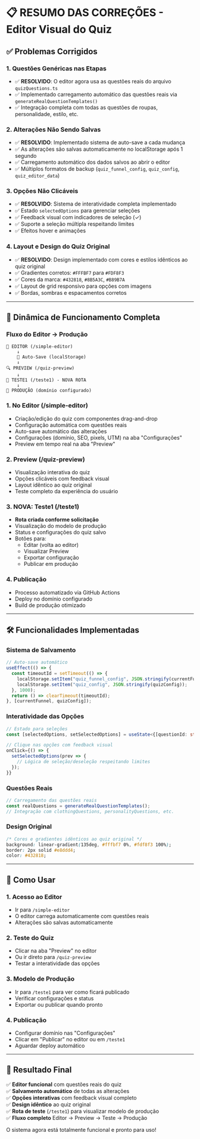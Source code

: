 # 📋 RESUMO DAS CORREÇÕES - Editor Visual do Quiz

## ✅ Problemas Corrigidos

### 1. **Questões Genéricas nas Etapas**

- ✅ **RESOLVIDO**: O editor agora usa as questões reais do arquivo `quizQuestions.ts`
- ✅ Implementado carregamento automático das questões reais via `generateRealQuestionTemplates()`
- ✅ Integração completa com todas as questões de roupas, personalidade, estilo, etc.

### 2. **Alterações Não Sendo Salvas**

- ✅ **RESOLVIDO**: Implementado sistema de auto-save a cada mudança
- ✅ As alterações são salvas automaticamente no localStorage após 1 segundo
- ✅ Carregamento automático dos dados salvos ao abrir o editor
- ✅ Múltiplos formatos de backup (`quiz_funnel_config`, `quiz_config`, `quiz_editor_data`)

### 3. **Opções Não Clicáveis**

- ✅ **RESOLVIDO**: Sistema de interatividade completa implementado
- ✅ Estado `selectedOptions` para gerenciar seleções
- ✅ Feedback visual com indicadores de seleção (✓)
- ✅ Suporte a seleção múltipla respeitando limites
- ✅ Efeitos hover e animações

### 4. **Layout e Design do Quiz Original**

- ✅ **RESOLVIDO**: Design implementado com cores e estilos idênticos ao quiz original
- ✅ Gradientes corretos: `#FFFBF7` para `#FDF8F3`
- ✅ Cores da marca: `#432818`, `#8B5A3C`, `#B89B7A`
- ✅ Layout de grid responsivo para opções com imagens
- ✅ Bordas, sombras e espacamentos corretos

---

## 🔄 Dinâmica de Funcionamento Completa

### **Fluxo do Editor → Produção**

```
📝 EDITOR (/simple-editor)
    ↓
    💾 Auto-Save (localStorage)
    ↓
🔍 PREVIEW (/quiz-preview)
    ↓
🧪 TESTE1 (/teste1) - NOVA ROTA
    ↓
🚀 PRODUÇÃO (domínio configurado)
```

### **1. No Editor (/simple-editor)**

- Criação/edição do quiz com componentes drag-and-drop
- Configuração automática com questões reais
- Auto-save automático das alterações
- Configurações (domínio, SEO, pixels, UTM) na aba "Configurações"
- Preview em tempo real na aba "Preview"

### **2. Preview (/quiz-preview)**

- Visualização interativa do quiz
- Opções clicáveis com feedback visual
- Layout idêntico ao quiz original
- Teste completo da experiência do usuário

### **3. NOVA: Teste1 (/teste1)**

- **Rota criada conforme solicitação**
- Visualização do modelo de produção
- Status e configurações do quiz salvo
- Botões para:
  - Editar (volta ao editor)
  - Visualizar Preview
  - Exportar configuração
  - Publicar em produção

### **4. Publicação**

- Processo automatizado via GitHub Actions
- Deploy no domínio configurado
- Build de produção otimizado

---

## 🛠️ Funcionalidades Implementadas

### **Sistema de Salvamento**

```typescript
// Auto-save automático
useEffect(() => {
  const timeoutId = setTimeout(() => {
    localStorage.setItem("quiz_funnel_config", JSON.stringify(currentFunnel));
    localStorage.setItem("quiz_config", JSON.stringify(quizConfig));
  }, 1000);
  return () => clearTimeout(timeoutId);
}, [currentFunnel, quizConfig]);
```

### **Interatividade das Opções**

```typescript
// Estado para seleções
const [selectedOptions, setSelectedOptions] = useState<{[questionId: string]: string[]}>({});

// Clique nas opções com feedback visual
onClick={() => {
  setSelectedOptions(prev => {
    // Lógica de seleção/deseleção respeitando limites
  });
}}
```

### **Questões Reais**

```typescript
// Carregamento das questões reais
const realQuestions = generateRealQuestionTemplates();
// Integração com clothingQuestions, personalityQuestions, etc.
```

### **Design Original**

```css
/* Cores e gradientes idênticos ao quiz original */
background: linear-gradient(135deg, #fffbf7 0%, #fdf8f3 100%);
border: 2px solid #e8ddd4;
color: #432818;
```

---

## 📱 Como Usar

### **1. Acesso ao Editor**

- Ir para `/simple-editor`
- O editor carrega automaticamente com questões reais
- Alterações são salvas automaticamente

### **2. Teste do Quiz**

- Clicar na aba "Preview" no editor
- Ou ir direto para `/quiz-preview`
- Testar a interatividade das opções

### **3. Modelo de Produção**

- Ir para `/teste1` para ver como ficará publicado
- Verificar configurações e status
- Exportar ou publicar quando pronto

### **4. Publicação**

- Configurar domínio nas "Configurações"
- Clicar em "Publicar" no editor ou em `/teste1`
- Aguardar deploy automático

---

## 🎯 Resultado Final

✅ **Editor funcional** com questões reais do quiz  
✅ **Salvamento automático** de todas as alterações  
✅ **Opções interativas** com feedback visual completo  
✅ **Design idêntico** ao quiz original  
✅ **Rota de teste** (`/teste1`) para visualizar modelo de produção  
✅ **Fluxo completo** Editor → Preview → Teste → Produção

O sistema agora está totalmente funcional e pronto para uso!
